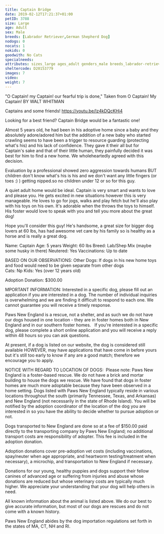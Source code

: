 ```yaml
---
title: Captain Bridge
date: 2019-02-12T17:21:37+01:00
petID: 3788
size: Large
age: Adult
sex: Male
breeds: [Labrador Retriever,German Shepherd Dog]
nodogs: 0
nocats: 1
nokids: 0
goodwith: No Cats
specialneeds: 
attributes: sizes_large ages_adult genders_male breeds_labrador-retriever breeds_german-shepherd-dog options_no-cats
sheltercode: D20153779
images: 7
video: 
weight: 7
---
```


"O Captain! my Captain! our fearful trip is done,"
Taken from O Captain! My Captain!  BY WALT WHITMAN

Captains and some friends!   https://youtu.be/Iz4kDQcKHi4

Looking for a best friend?   Captain Bridge would be a fantastic one!

Almost 5 years old, he had been in his adoptive home since a baby and they absolutely adore/adored him but the addition of a new baby who started crawling seems to have been a trigger to resource guarding (protecting what's his) and his lack of confidence.  They gave it their all but for Captain's sake and that of their little human, they painfully decided it was best for him to find a new home.  We wholeheartedly agreed with this decision.

Evaluation by a professional showed zero aggression towards humans BUT children don't know what's his is his and we don't want any little fingers (or toes :)  ) getting nipped.so no children under 12 or so for this guy.  

A quiet adult home would be ideal. Captain is very smart and wants to love and please you. He gets excited in new situations however this is very manageable. He loves to go for jogs, walks and play fetch but he'll also play with his toys on his own. It's adorable when the throws the toys to himself. His foster would love to speak with you and tell you more about the great dog!

Hope you'll consider this guy!  He's handsome, a great size for bigger dog lovers at 60 lbs, has had awesome vet care by his family so is healthy as a horse and is really a great dog.


Name: Captain
Age:  5 years
Weight: 60 lbs
Breed: Lab/Shep Mix (maybe some husky in there)
Neutered: Yes
Vaccinations: Up to date 

BASED ON OUR OBSERVATIONS:
Other Dogs:  If dogs in his new home toys and food would need to be given separate from other dogs  
Cats:  Np
Kids: Yes (over 12 years old)


Adoption Donation: $300.00


MPORTANT INFORMATION:
Interested in a specific dog, please fill out an application if you are interested in a dog. The number of individual inquiries is overwhelming and we are finding it difficult to respond to each one. We cannot guarantee you will receive a timely response.

Paws New England is a rescue, not a shelter, and as such we do not have our dogs housed in one location - they are in foster homes both in New England and in our southern foster homes. &#160; If you're interested in a specific dog, please complete a short online application and you will receive a reply within 48 hours so you can ask questions.

At present, if a dog is listed on our website, the dog is considered still available HOWEVER, may have applications that have come in before yours but it's still too early to know if any are a good match; therefore we encourage you to apply.


NOTICE WITH REGARD TO LOCATION OF DOGS: &#160;Please note: Paws New England is a foster-based rescue. We do not have a brick and mortar building to house the dogs we rescue. We have found that dogs in foster homes are much more adoptable because they have been observed in a home setting. Dogs listed with Paws New England typically reside in various locations throughout the south (primarily Tennessee, Texas, and Arkansas) and New England (not necessarily in the state of Rhode Island). You will be notified by the adoption coordinator of the location of the dog you are interested in so you have the ability to decide whether to pursue adoption or not.

Dogs transported to New England are done so at a fee of $150.00 paid directly to the transporting company by Paws New England; no additional transport costs are responsibility of adopter. This fee is included in the adoption donation.

Adoption donations cover pre-adoption vet costs (including vaccinations, spay/neuter when age appropriate, and heartworm testing/treatment when necessary), a microchip, and transportation to New England if necessary.

Donations for our young, healthy puppies and dogs support their fellow canines of advanced age or suffering from injuries and abuse whose donations are reduced but whose veterinary costs are typically much higher. We appreciate your understanding that your dog will help others in need.

All known information about the animal is listed above. We do our best to give accurate information, but most of our dogs are rescues and do not come with a known history.

Paws New England abides by the dog importation regulations set forth in the states of MA, CT, NH and RI.